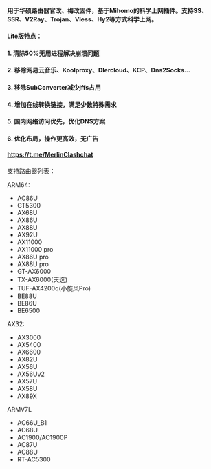 #### 用于华硕路由器官改、梅改固件，基于Mihomo的科学上网插件。支持SS、SSR、V2Ray、Trojan、Vless、Hy2等方式科学上网。

#### Lite版特点：
#### 1. 清除50%无用进程解决崩溃问题
#### 2. 移除网易云音乐、Koolproxy、Dlercloud、KCP、Dns2Socks...
#### 3. 移除SubConverter减少jffs占用
#### 4. 增加在线转换链接，满足少数特殊需求
#### 5. 国内网络访问优先，优化DNS方案
#### 6. 优化布局，操作更高效，无广告


#### https://t.me/MerlinClashchat



支持路由器列表：

ARM64:
- AC86U
- GT5300
- AX68U
- AX86U
- AX88U
- AX92U
- AX11000
- AX11000 pro
- AX86U pro
- AX88U pro
- GT-AX6000
- TX-AX6000(天选)
- TUF-AX4200q(小旋风Pro)
- BE88U
- BE86U
- BE6500

AX32: 
- AX3000
- AX5400
- AX6600
- AX82U
- AX56U
- AX56Uv2
- AX57U
- AX58U
- AX89X

ARMV7L
- AC66U_B1
- AC68U
- AC1900/AC1900P
- AC87U
- AC88U
- RT-AC5300
